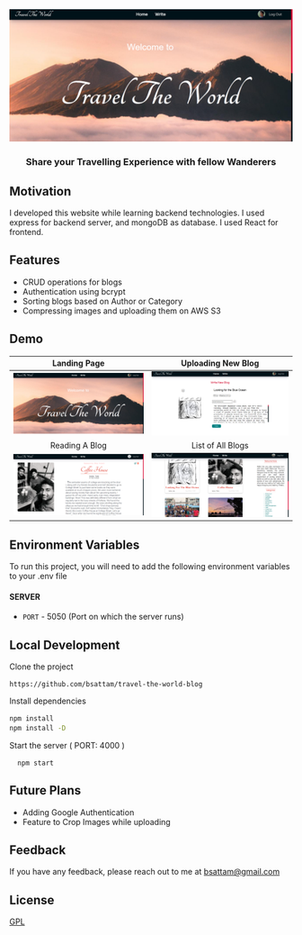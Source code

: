 <img src = "https://github.com/bsattam/travel-the-world-blog/blob/main/Blog%20app%20images/blog-1.png">
<h3 align = "center">Share your Travelling Experience with fellow Wanderers</h3>

## Motivation
I developed this website while learning backend technologies. I used express for backend server, and mongoDB as database. I used React for frontend.

## Features
- CRUD operations for blogs
- Authentication using bcrypt
- Sorting blogs based on Author or Category
- Compressing images and uploading them on AWS S3

## Demo

Landing Page           |  Uploading New Blog
:-------------------------:|:-------------------------:
![](https://github.com/bsattam/travel-the-world-blog/blob/main/Blog%20app%20images/blog-1.png)  |  ![](https://github.com/bsattam/travel-the-world-blog/blob/main/Blog%20app%20images/blog-2.png)
Reading A Blog             |  List of All Blogs
![](https://github.com/bsattam/travel-the-world-blog/blob/main/Blog%20app%20images/blog-3.png)  |  ![](https://github.com/bsattam/travel-the-world-blog/blob/main/Blog%20app%20images/blog-4.png)

## Environment Variables
To run this project, you will need to add the following environment variables to your .env file

#### SERVER
- `PORT` - 5050 (Port on which the server runs)

## Local Development
Clone the project
```
https://github.com/bsattam/travel-the-world-blog
```
Install dependencies
```bash
npm install
npm install -D
```
Start the server ( PORT: 4000 )

```
  npm start
```

## Future Plans
- Adding Google Authentication
- Feature to Crop Images while uploading

## Feedback

If you have any feedback, please reach out to me at bsattam@gmail.com

## License

[GPL](https://choosealicense.com/licenses/gpl-3.0/)
